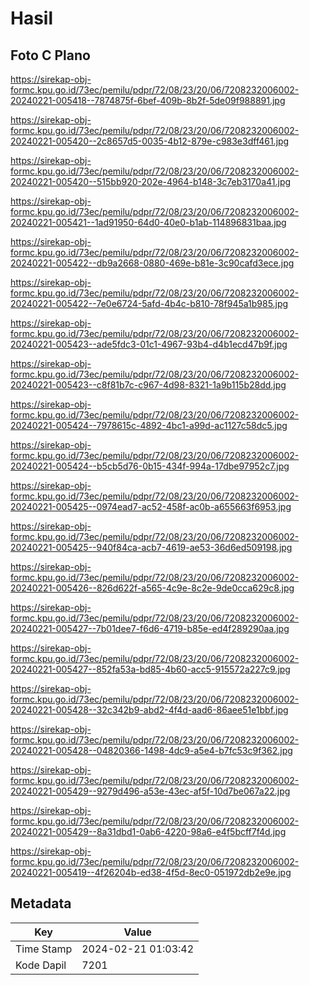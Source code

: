 # Hasil

## Foto C Plano

https://sirekap-obj-formc.kpu.go.id/73ec/pemilu/pdpr/72/08/23/20/06/7208232006002-20240221-005418--7874875f-6bef-409b-8b2f-5de09f988891.jpg

https://sirekap-obj-formc.kpu.go.id/73ec/pemilu/pdpr/72/08/23/20/06/7208232006002-20240221-005420--2c8657d5-0035-4b12-879e-c983e3dff461.jpg

https://sirekap-obj-formc.kpu.go.id/73ec/pemilu/pdpr/72/08/23/20/06/7208232006002-20240221-005420--515bb920-202e-4964-b148-3c7eb3170a41.jpg

https://sirekap-obj-formc.kpu.go.id/73ec/pemilu/pdpr/72/08/23/20/06/7208232006002-20240221-005421--1ad91950-64d0-40e0-b1ab-114896831baa.jpg

https://sirekap-obj-formc.kpu.go.id/73ec/pemilu/pdpr/72/08/23/20/06/7208232006002-20240221-005422--db9a2668-0880-469e-b81e-3c90cafd3ece.jpg

https://sirekap-obj-formc.kpu.go.id/73ec/pemilu/pdpr/72/08/23/20/06/7208232006002-20240221-005422--7e0e6724-5afd-4b4c-b810-78f945a1b985.jpg

https://sirekap-obj-formc.kpu.go.id/73ec/pemilu/pdpr/72/08/23/20/06/7208232006002-20240221-005423--ade5fdc3-01c1-4967-93b4-d4b1ecd47b9f.jpg

https://sirekap-obj-formc.kpu.go.id/73ec/pemilu/pdpr/72/08/23/20/06/7208232006002-20240221-005423--c8f81b7c-c967-4d98-8321-1a9b115b28dd.jpg

https://sirekap-obj-formc.kpu.go.id/73ec/pemilu/pdpr/72/08/23/20/06/7208232006002-20240221-005424--7978615c-4892-4bc1-a99d-ac1127c58dc5.jpg

https://sirekap-obj-formc.kpu.go.id/73ec/pemilu/pdpr/72/08/23/20/06/7208232006002-20240221-005424--b5cb5d76-0b15-434f-994a-17dbe97952c7.jpg

https://sirekap-obj-formc.kpu.go.id/73ec/pemilu/pdpr/72/08/23/20/06/7208232006002-20240221-005425--0974ead7-ac52-458f-ac0b-a655663f6953.jpg

https://sirekap-obj-formc.kpu.go.id/73ec/pemilu/pdpr/72/08/23/20/06/7208232006002-20240221-005425--940f84ca-acb7-4619-ae53-36d6ed509198.jpg

https://sirekap-obj-formc.kpu.go.id/73ec/pemilu/pdpr/72/08/23/20/06/7208232006002-20240221-005426--826d622f-a565-4c9e-8c2e-9de0cca629c8.jpg

https://sirekap-obj-formc.kpu.go.id/73ec/pemilu/pdpr/72/08/23/20/06/7208232006002-20240221-005427--7b01dee7-f6d6-4719-b85e-ed4f289290aa.jpg

https://sirekap-obj-formc.kpu.go.id/73ec/pemilu/pdpr/72/08/23/20/06/7208232006002-20240221-005427--852fa53a-bd85-4b60-acc5-915572a227c9.jpg

https://sirekap-obj-formc.kpu.go.id/73ec/pemilu/pdpr/72/08/23/20/06/7208232006002-20240221-005428--32c342b9-abd2-4f4d-aad6-86aee51e1bbf.jpg

https://sirekap-obj-formc.kpu.go.id/73ec/pemilu/pdpr/72/08/23/20/06/7208232006002-20240221-005428--04820366-1498-4dc9-a5e4-b7fc53c9f362.jpg

https://sirekap-obj-formc.kpu.go.id/73ec/pemilu/pdpr/72/08/23/20/06/7208232006002-20240221-005429--9279d496-a53e-43ec-af5f-10d7be067a22.jpg

https://sirekap-obj-formc.kpu.go.id/73ec/pemilu/pdpr/72/08/23/20/06/7208232006002-20240221-005429--8a31dbd1-0ab6-4220-98a6-e4f5bcff7f4d.jpg

https://sirekap-obj-formc.kpu.go.id/73ec/pemilu/pdpr/72/08/23/20/06/7208232006002-20240221-005419--4f26204b-ed38-4f5d-8ec0-051972db2e9e.jpg


## Metadata

| Key        | Value               |
| ---------- | ------------------- |
| Time Stamp | 2024-02-21 01:03:42 |
| Kode Dapil | 7201                |



